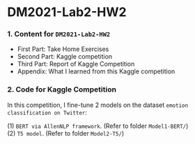 # DM2021-Lab2-HW2


### 1. Content for `DM2021-Lab2-HW2`
- First Part: Take Home Exercises
- Second Part: Kaggle competition
- Third Part: Report of Kaggle Competition
- Appendix: What I learned from this Kaggle competition

### 2. Code for Kaggle Competition
In this competition, I fine-tune 2 models on the dataset `emotion classification on Twitter`:

(1) `BERT via AllenNLP framework`. (Refer to folder `Model1-BERT/`)\
(2) `T5 model`. (Refer to folder `Model2-T5/`)
